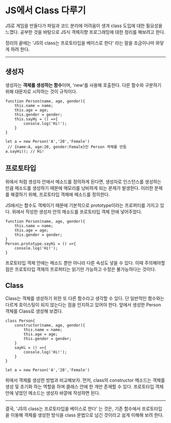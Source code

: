 # JS에서 Class 다루기

JS로 게임을 만들다가 파일과 코드 분리에 어려움이 생겨 class 도입에 대한 필요성을 느꼈다. 공부한 것을 바탕으로 JS식 객체지향 프로그래밍에 대한 정리를 해보려고 한다.

정리의 끝에는 'JS의 class는 프로토타입을 베이스로 한다' 라는 말을 조금이나마 와닿게 하려 한다.

---

## 생성자

생성자는 **객체를 생성하는 함수**이며, 'new'를 사용해 호출한다.
다른 함수와 구분하기 위해 대문자로 시작하는 것이 규칙이다.

```JS
function Person(name, age, gender){
    this.name = name;
    this.age = age;
    this.gender = gender;
    this.sayHi = () =>{
        console.log('Hi!');
    }
}

let a = new Person('A','20','Female')
 // {name:A, age:20, gender:Female}인 Person 객체를 만듬
a.sayHi(); // Hi!
```

## 프로토타입

위에서 처럼 생성자 안에서 메소드를 정의하게 된다면, 생성자로 인스턴스를 생성하는 만큼 메소드를 생성하기 때문에 메모리를 낭비하게 되는 문제가 발생한다.
이러한 문제를 해결하기 위해, 프로토타입 객체에 메소드를 정의한다.

JS에서는 함수도 객체이기 때문에 기본적으로 prototype이라는 프로퍼티를 가지고 있다.
위에서 작성한 생성자 안의 메소드를 프로토타입 객체 안에 넣어주었다.

```JS
function Person(name, age, gender){
    this.name = name;
    this.age = age;
    this.gender = gender;
}
Person.prototype.sayHi = () =>{
    console.log('Hi!');
}
```

프로토타입 객체 안에는 메소드 뿐만 아니라 다른 속성도 넣을 수 있다.
이때 주의해야할 점은 프로토타입 객체의 프로퍼티는 읽기만 가능하고 수정은 불가능하다는 것이다.

## Class

Class는 객체를 생성하기 위한 또 다른 함수라고 생각할 수 있다.
단 일반적인 함수와는 다르게 호이스팅이 되지 않는다는 점을 인지하고 있어야 한다.
앞에서 생성한 Person 객체를 Class로 생성해 보겠다.

```JS
class Person{
    constructor(name, age, gender){
        this.name = name;
        this.age = age;
        this.gender = gender;
    }
    sayHi = () =>{
        console.log('Hi!');
    }
}

let a = new Person('A','20','Female')
```

위에서 객체를 생성한 방법과 비교해보자.
먼저, class의 constructor 메소드는 객체를 생성 및 초기화 하는 역할을 하며 클래스 안에 한 개만 존재할 수 있다.
프로토타입 객체 안에 넣었던 메소드는 생성자 바깥에 작성하면 된다.

---

결국, 'JS의 class는 프로토타입을 베이스로 한다' 는 것은,
기존 함수에서 프로토타입을 이용해 객체를 생성한 방식을 class 문법으로 넘긴 것이라고 쉽게 이해해 보려 한다.

